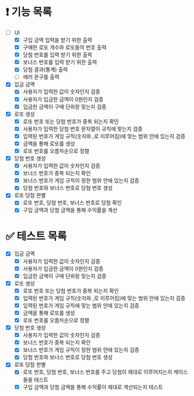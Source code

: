 # ❗️ 기능 목록

- [ ]  UI
    - [x]  구입 금액 입력을 받기 위한 출력
    - [x]  구매한 로또 개수와 로또들의 번호 출력
    - [x]  당첨 번호를 입력 받기 위한 출력
    - [x]  보너스 번호를 입력 받기 위한 출력
    - [x]  당첨 결과(통계) 출력
    - [ ]  에러 문구를 출력
- [x]  입금 금액
    - [x]  사용자가 입력한 값이 숫자인지 검증
    - [x]  사용자가 입금한 금액이 0원인지 검증
    - [x]  입금한 금액이 구매 단위랑 맞는지 검증
- [x]  로또 생성
    - [x]  로또 번호 또는 당첨 번호가 중복 되는지 확인
    - [x]  사용자가 입력한 당첨 번호 문자열이 규칙에 맞는지 검증
    - [x]  입력된 번호가 게임 규칙(숫자와 ,로 이루어짐)에 맞는 범위 안에 있는지 검증
    - [x]  금액을 통해 로또를 생성
    - [x]  로또 번호를 오름차순으로 정렬
- [x]  당첨 번호 생성
    - [x]  사용자가 입력한 값이 숫자인지 검증
    - [x]  보너스 번호가 중복 되는지 확인
    - [x]  보너스 번호가 게임 규칙이 정한 범위 안에 있는지 검증
    - [x]  당첨 번호와 보너스 번호로 당첨 번호 생성
- [x]  로또 당첨 판별
    - [x]  로또 번호, 당첨 번호, 보너스 번호로 당첨 확인
    - [x]  구입 금액과 당첨 금액을 통해 수익률을 계산

# ✅ 테스트 목록

- [x]  입금 금액
    - [x]  사용자가 입력한 값이 숫자인지 검증
    - [x]  사용자가 입금한 금액이 0원인지 검증
    - [x]  입금한 금액이 구매 단위랑 맞는지 검증
- [x]  로또 생성
    - [x]  로또 번호 또는 당첨 번호가 중복 되는지 확인
    - [x]  입력된 번호가 게임 규칙(숫자와 ,로 이루어짐)에 맞는 범위 안에 있는지 검증
    - [x]  입력된 번호가 게임 규칙에 맞는 범위 안에 있는지 검증
    - [x]  금액을 통해 로또를 생성
    - [x]  로또 번호를 오름차순으로 정렬
- [x]  당첨 번호 생성
    - [x]  사용자가 입력한 값이 숫자인지 검증
    - [x]  보너스 번호가 중복 되는지 확인
    - [x]  보너스 번호가 게임 규칙이 정한 범위 안에 있는지 검증
    - [x]  당첨 번호와 보너스 번호로 당첨 번호 생성
- [x]  로또 당첨 판별
    - [x]  로또 번호, 당첨 번호, 보너스 번호를 주고 당첨이 제대로 이루어지는지 케이스들을 테스트
    - [x]  구입 금액과 당첨 금액을 통해 수익률이 제대로 계산되는지 테스트